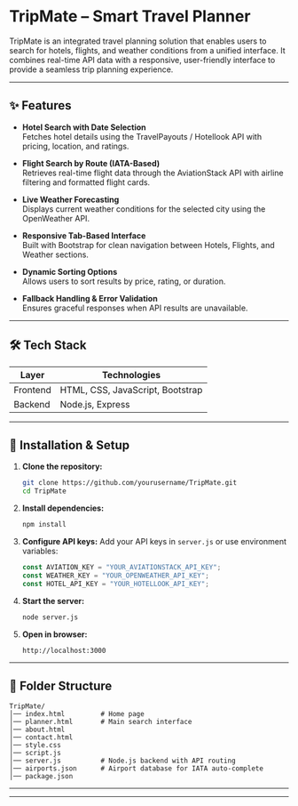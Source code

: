 # TripMate – Smart Travel Planner

TripMate is an integrated travel planning solution that enables users to search for hotels, flights, and weather conditions from a unified interface. It combines real-time API data with a responsive, user-friendly interface to provide a seamless trip planning experience.

---

## ✨ Features

- **Hotel Search with Date Selection**  
  Fetches hotel details using the TravelPayouts / Hotellook API with pricing, location, and ratings.

- **Flight Search by Route (IATA-Based)**  
  Retrieves real-time flight data through the AviationStack API with airline filtering and formatted flight cards.

- **Live Weather Forecasting**  
  Displays current weather conditions for the selected city using the OpenWeather API.

- **Responsive Tab-Based Interface**  
  Built with Bootstrap for clean navigation between Hotels, Flights, and Weather sections.

- **Dynamic Sorting Options**  
  Allows users to sort results by price, rating, or duration.

- **Fallback Handling & Error Validation**  
  Ensures graceful responses when API results are unavailable.

---

## 🛠️ Tech Stack

| Layer      | Technologies |
|------------|--------------|
| Frontend   | HTML, CSS, JavaScript, Bootstrap |
| Backend    | Node.js, Express |

---

## 🚀 Installation & Setup

1. **Clone the repository:**
   ```bash
   git clone https://github.com/yourusername/TripMate.git
   cd TripMate
   ```

2. **Install dependencies:**
   ```bash
   npm install
   ```

3. **Configure API keys:**
   Add your API keys in `server.js` or use environment variables:

   ```js
   const AVIATION_KEY = "YOUR_AVIATIONSTACK_API_KEY";
   const WEATHER_KEY = "YOUR_OPENWEATHER_API_KEY";
   const HOTEL_API_KEY = "YOUR_HOTELLOOK_API_KEY";
   ```

4. **Start the server:**
   ```bash
   node server.js
   ```

5. **Open in browser:**
   ```
   http://localhost:3000
   ```

---

## 📌 Folder Structure

```
TripMate/
│── index.html         # Home page
│── planner.html       # Main search interface
│── about.html
│── contact.html
│── style.css
│── script.js
│── server.js          # Node.js backend with API routing
│── airports.json      # Airport database for IATA auto-complete
│── package.json
```

---

---

